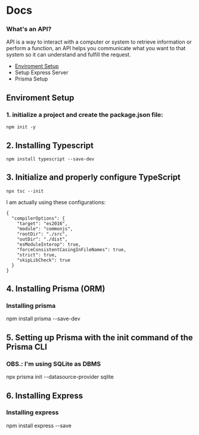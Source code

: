 # Docs
### What's an API?
API is a way to interact with a computer or system to retrieve information or perform a function, an API helps you communicate what you want to that system so it can understand and fulfill the request.

- [Enviroment Setup](#enviroment-setup)
- Setup Express Server
- Prisma Setup


## Enviroment Setup

### 1. initialize a project and create the package.json file:

```npm init -y```

## 2. Installing Typescript

```npm install typescript --save-dev```

## 3. Initialize and properly configure TypeScript

```npx tsc --init```

I am actually using these configurations:

```{
{
  "compilerOptions": {
    "target": "es2016",
    "module": "commonjs",
    "rootDir": "./src",
    "outDir": "./dist",
    "esModuleInterop": true,
    "forceConsistentCasingInFileNames": true,
    "strict": true,
    "skipLibCheck": true
  }
}
```

## 4. Installing Prisma (ORM)
### Installing prisma
npm install prisma --save-dev

## 5. Setting up Prisma with the init command of the Prisma CLI
### OBS.: I'm using SQLite as DBMS
npx prisma init --datasource-provider sqlite

## 6. Installing Express
### Installing express
npm install express --save
